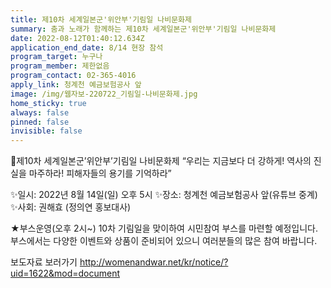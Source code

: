 ```yaml
---
title: 제10차 세계일본군'위안부'기림일 나비문화제
summary: 춤과 노래가 함께하는 제10차 세계일본군'위안부'기림일 나비문화제
date: 2022-08-12T01:40:12.634Z
application_end_date: 8/14 현장 참석
program_target: 누구나
program_member: 제한없음
program_contact: 02-365-4016
apply_link: 청계천 예금보험공사 앞
image: /img/웹자보-220722_기림일-나비문화제.jpg
home_sticky: true
always: false
pinned: false
invisible: false
---
```

🌼제10차 세계일본군’위안부’기림일 나비문화제  “우리는 지금보다 더 강하게! 역사의 진실을 마주하라! 피해자들의 용기를 기억하라”

✨일시: 2022년 8월 14일(일) 오후 5시
✨장소: 청계천 예금보험공사 앞(유튜브 중계)
✨사회: 권해효 (정의연 홍보대사)

★부스운영(오후 2시~)
10차 기림일을 맞이하여 시민참여 부스를 마련할 예정입니다.
부스에서는 다양한 이벤트와 상품이 준비되어 있으니 여러분들의 많은 참여 바랍니다.



보도자료 보러가기 <http://womenandwar.net/kr/notice/?uid=1622&mod=document>